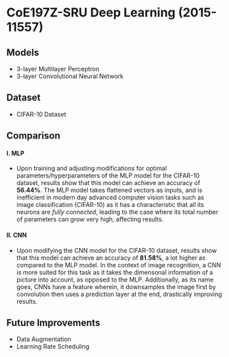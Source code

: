 # CoE197Z-SRU Deep Learning (2015-11557)
## Models
- 3-layer Multilayer Perceptron
- 3-layer Convolutional Neural Network
## Dataset
- CIFAR-10 Dataset

## Comparison
#### I. MLP
- Upon training and adjusting modifications for optimal parameters/hyperparameters of the MLP model for the CIFAR-10 dataset, results show that this model can achieve an accuracy of **56.44%**. The MLP model takes flattened vectors as inputs, and is inefficient in modern day advanced computer vision tasks such as image classification (CIFAR-10) as it has a characteristic that all its neurons are *fully connected*, leading to the case where its total number of parameters can grow very high, affecting results.

#### II. CNN
- Upon modifying the CNN model for the CIFAR-10 dataset, results show that this model can achieve an accuracy of **81.58%**, a lot higher as compared to the MLP model. In the context of image recognition, a CNN is more suited for this task as it takes the dimensonal information of a picture into account, as opposed to the MLP. Additionally, as its name goes, CNNs have a feature wherein, it downsamples the image first by convolution then uses a prediction layer at the end, drastically improving results.

## Future Improvements
- Data Augmentation
- Learning Rate Scheduling